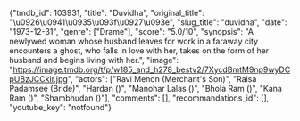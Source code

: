 {"tmdb_id": 103931, "title": "Duvidha", "original_title": "\u0926\u0941\u0935\u093f\u0927\u093e", "slug_title": "duvidha", "date": "1973-12-31", "genre": ["Drame"], "score": "5.0/10", "synopsis": "A newlywed woman whose husband leaves for work in a faraway city encounters a ghost, who falls in love with her, takes on the form of her husband and begins living with her.", "image": "https://image.tmdb.org/t/p/w185_and_h278_bestv2/7XycdBmtM9np9wyDCpUBzJCCkir.jpg", "actors": ["Ravi Menon (Merchant's Son)", "Raisa Padamsee (Bride)", "Hardan ()", "Manohar Lalas ()", "Bhola Ram ()", "Kana Ram ()", "Shambhudan ()"], "comments": [], "recommandations_id": [], "youtube_key": "notfound"}
